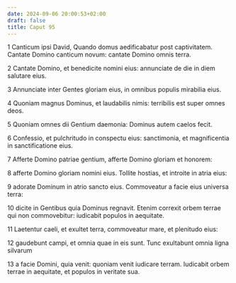 ```yaml
---
date: 2024-09-06 20:00:53+02:00
draft: false
title: Caput 95
---
```





1 Canticum ipsi David, Quando domus aedificabatur post captivitatem. Cantate Domino canticum novum: cantate Domino omnis terra.

2 Cantate Domino, et benedicite nomini eius: annunciate de die in diem salutare eius.

3 Annunciate inter Gentes gloriam eius, in omnibus populis mirabilia eius.

4 Quoniam magnus Dominus, et laudabilis nimis: terribilis est super omnes deos.

5 Quoniam omnes dii Gentium daemonia: Dominus autem caelos fecit.

6 Confessio, et pulchritudo in conspectu eius: sanctimonia, et magnificentia in sanctificatione eius.

7 Afferte Domino patriae gentium, afferte Domino gloriam et honorem:

8 afferte Domino gloriam nomini eius. Tollite hostias, et introite in atria eius:

9 adorate Dominum in atrio sancto eius. Commoveatur a facie eius universa terra:

10 dicite in Gentibus quia Dominus regnavit. Etenim correxit orbem terrae qui non commovebitur: iudicabit populos in aequitate.

11 Laetentur caeli, et exultet terra, commoveatur mare, et plenitudo eius:

12 gaudebunt campi, et omnia quae in eis sunt. Tunc exultabunt omnia ligna silvarum

13 a facie Domini, quia venit: quoniam venit iudicare terram. Iudicabit orbem terrae in aequitate, et populos in veritate sua.

